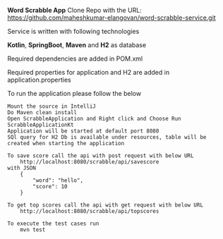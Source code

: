 **Word Scrabble App**
Clone Repo with the URL: https://github.com/maheshkumar-elangovan/word-scrabble-service.git

Service is written with following technologies

**Kotlin**, **SpringBoot**, **Maven** and **H2** as database

Required dependencies are added in POM.xml

Required properties for application and H2 are added in application.properties

To run the application please follow the below

    Mount the source in IntelliJ
    Do Maven clean install
    Open ScrabbleApplication and Right click and Choose Run ScrabbleApplicationKt
    Application will be started at default port 8080
    SQl query for H2 Db is available under resources, table will be created when starting the application
    
    To save score call the api with post request with below URL
        http://localhost:8080/scrabble/api/savescore
    with JSON
        {
            "word": "hello",
            "score": 10
        }

    To get top scores call the api with get request with below URL
        http://localhost:8080/scrabble/api/topscores
  
    To execute the test cases run
        mvn test
